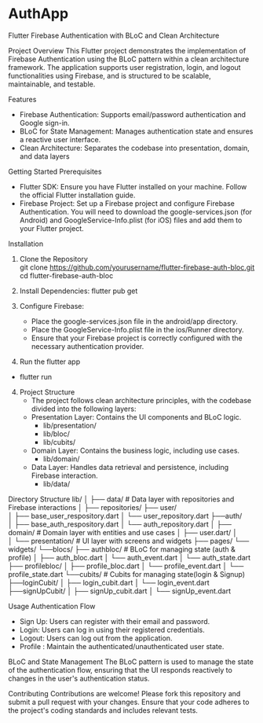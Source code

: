 # AuthApp

Flutter Firebase Authentication with BLoC and Clean Architecture

Project Overview
This Flutter project demonstrates the implementation of Firebase Authentication using the BLoC pattern within a clean architecture framework. The application supports user registration, login, and logout functionalities using Firebase, and is structured to be scalable, maintainable, and testable.


Features
* Firebase Authentication: Supports email/password authentication and Google sign-in.
* BLoC for State Management: Manages authentication state and ensures a reactive user interface.
* Clean Architecture: Separates the codebase into presentation, domain, and data layers

Getting Started
Prerequisites
* Flutter SDK: Ensure you have Flutter installed on your machine. Follow the official Flutter installation guide.
* Firebase Project: Set up a Firebase project and configure Firebase Authentication. You will need to download the google-services.json (for Android) and GoogleService-Info.plist (for iOS) files and add them to your Flutter project.


Installation
1. Clone the Repository     
        git clone https://github.com/yourusername/flutter-firebase-auth-bloc.git
        cd flutter-firebase-auth-bloc
2. Install Dependencies:  flutter pub get
3. Configure Firebase:
    * Place the google-services.json file in the android/app directory.
    * Place the GoogleService-Info.plist file in the ios/Runner directory.
    * Ensure that your Firebase project is correctly configured with the necessary authentication provider.

3. Run the flutter app
 -  flutter run
4. Project Structure
    * The project follows clean architecture principles, with the codebase divided into the following layers:
    * Presentation Layer: Contains the UI components and BLoC logic.
        * lib/presentation/
        * lib/bloc/
        * lib/cubits/
    * Domain Layer: Contains the business logic, including use cases.
        * lib/domain/
    * Data Layer: Handles data retrieval and persistence, including Firebase interaction.
        * lib/data/

Directory Structure
lib/
│
├── data/                   # Data layer with repositories and Firebase interactions
 │   ├── repositories/
      ├── user/    
  │   ├── base_user_respository.dart
  │   └── user_repository.dart
      ├──auth/    
  │   ├── base_auth_respository.dart
  │   └── auth_repository.dart
│
├── domain/                 # Domain layer with entities and use cases
│   ├── user.dart/
│   
│
└── presentation/           # UI layer with screens and widgets
    ├── pages/
    └── widgets/
    └──blocs/
             ├── authbloc/                   # BLoC for managing state (auth & profile)
               │   ├── auth_bloc.dart
               │   └── auth_event.dart
               │   └── auth_state.dart
             ├── profilebloc/ 
              │   ├── profile_bloc.dart
              │   └── profile_event.dart
              │   └── profile_state.dart
 └──cubits/                                    # Cubits for managing state(login & Signup)
            ├──loginCubit/
              │   ├── login_cubit.dart
              │   └── login_event.dart
            ├──signUpCubit/
              │   ├── signUp_cubit.dart
              │   └──  signUp_event.dart
     

Usage
Authentication Flow
* Sign Up: Users can register with their email and password.
* Login: Users can log in using their registered credentials.
* Logout: Users can log out from the application.
* Profile : Maintain the authenticated/unauthenticated user state. 

BLoC and State Management
The BLoC pattern is used to manage the state of the authentication flow, ensuring that the UI responds reactively to changes in the user's authentication status.

Contributing
Contributions are welcome! Please fork this repository and submit a pull request with your changes. Ensure that your code adheres to the project's coding standards and includes relevant tests.
